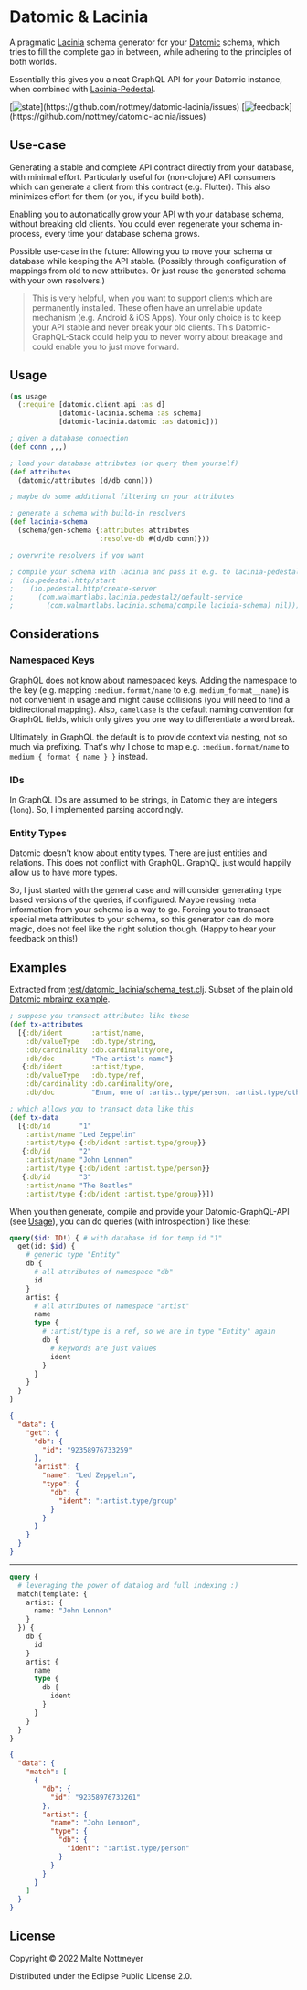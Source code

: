 # Datomic & Lacinia

A pragmatic [Lacinia](https://github.com/walmartlabs/lacinia) schema generator for your [Datomic](https://www.datomic.com/) schema, which tries to fill the complete gap in between, while adhering to the principles of both worlds.

Essentially this gives you a neat GraphQL API for your Datomic instance, when combined with [Lacinia-Pedestal](https://github.com/walmartlabs/lacinia-pedestal).

[![state](https://img.shields.io/badge/state-draft_(some_todos_left,_not_optimized,_structure_might_change)-red.svg)](https://github.com/nottmey/datomic-lacinia/issues)
[![feedback](https://img.shields.io/badge/feedback-welcome!_(anything_helps)-informational.svg)](https://github.com/nottmey/datomic-lacinia/issues)

## Use-case

Generating a stable and complete API contract directly from your database, with minimal effort. Particularly useful for (non-clojure) API consumers which can generate a client from this contract (e.g. Flutter). This also minimizes effort for them (or you, if you build both).

Enabling you to automatically grow your API with your database schema, without breaking old clients. You could even regenerate your schema in-process, every time your database schema grows.

Possible use-case in the future: Allowing you to move your schema or database while keeping the API stable. (Possibly through configuration of mappings from old to new attributes. Or just reuse the generated schema with your own resolvers.)

> This is very helpful, when you want to support clients which are permanently installed. These often have an unreliable update mechanism (e.g. Android & iOS Apps). Your only choice is to keep your API stable and never break your old clients. This Datomic-GraphQL-Stack could help you to never worry about breakage and could enable you to just move forward.

## Usage

```clojure
(ns usage
  (:require [datomic.client.api :as d]
            [datomic-lacinia.schema :as schema]
            [datomic-lacinia.datomic :as datomic]))

; given a database connection
(def conn ,,,)

; load your database attributes (or query them yourself)
(def attributes
  (datomic/attributes (d/db conn)))

; maybe do some additional filtering on your attributes

; generate a schema with build-in resolvers
(def lacinia-schema
  (schema/gen-schema {:attributes attributes
                      :resolve-db #(d/db conn)}))

; overwrite resolvers if you want

; compile your schema with lacinia and pass it e.g. to lacinia-pedestal:
;  (io.pedestal.http/start
;    (io.pedestal.http/create-server
;      (com.walmartlabs.lacinia.pedestal2/default-service
;        (com.walmartlabs.lacinia.schema/compile lacinia-schema) nil)))
```

## Considerations

### Namespaced Keys

GraphQL does not know about namespaced keys. Adding the namespace to the key (e.g. mapping `:medium.format/name` to e.g. `medium_format__name`) is not convenient in usage and might cause collisions (you will need to find a bidirectional mapping). Also, `camelCase` is the default naming convention for GraphQL fields, which only gives you one way to differentiate a word break. 

Ultimately, in GraphQL the default is to provide context via nesting, not so much via prefixing. That's why I chose to map e.g. `:medium.format/name` to `medium { format { name } }` instead.

### IDs

In GraphQL IDs are assumed to be strings, in Datomic they are integers (`long`). So, I implemented parsing accordingly.

### Entity Types

Datomic doesn't know about entity types. There are just entities and relations. This does not conflict with GraphQL. GraphQL just would happily allow us to have more types.

So, I just started with the general case and will consider generating type based versions of the queries, if configured. Maybe reusing meta information from your schema is a way to go. Forcing you to transact special meta attributes to your schema, so this generator can do more magic, does not feel like the right solution though. (Happy to hear your feedback on this!) 

## Examples

Extracted from [test/datomic_lacinia/schema_test.clj](test/datomic_lacinia/schema_test.clj). Subset of the plain old [Datomic mbrainz example](https://github.com/Datomic/mbrainz-sample).

```clojure
; suppose you transact attributes like these
(def tx-attributes
  [{:db/ident       :artist/name,
    :db/valueType   :db.type/string,
    :db/cardinality :db.cardinality/one,
    :db/doc         "The artist's name"}
   {:db/ident       :artist/type,
    :db/valueType   :db.type/ref,
    :db/cardinality :db.cardinality/one,
    :db/doc         "Enum, one of :artist.type/person, :artist.type/other, :artist.type/group."}])

; which allows you to transact data like this
(def tx-data
  [{:db/id       "1"
    :artist/name "Led Zeppelin"
    :artist/type {:db/ident :artist.type/group}}
   {:db/id       "2"
    :artist/name "John Lennon"
    :artist/type {:db/ident :artist.type/person}}
   {:db/id       "3"
    :artist/name "The Beatles"
    :artist/type {:db/ident :artist.type/group}}])
```

When you then generate, compile and provide your Datomic-GraphQL-API (see [Usage](#usage)), you can do queries (with introspection!) like these:

```graphql
query($id: ID!) { # with database id for temp id "1"
  get(id: $id) {
    # generic type "Entity"
    db {
      # all attributes of namespace "db"
      id
    }
    artist {
      # all attributes of namespace "artist"
      name
      type {
        # :artist/type is a ref, so we are in type "Entity" again
        db {
          # keywords are just values
          ident
        }
      }
    }
  }
}
```
```json
{
  "data": {
    "get": {
      "db": {
        "id": "92358976733259"
      },
      "artist": {
        "name": "Led Zeppelin",
        "type": {
          "db": {
            "ident": ":artist.type/group"
          }
        }
      }
    }
  }
}
```

---

```graphql
query {
  # leveraging the power of datalog and full indexing :)
  match(template: {
    artist: {
      name: "John Lennon"
    }
  }) {
    db {
      id
    }
    artist {
      name
      type {
        db {
          ident
        }
      }
    }
  }
}
```
```json
{
  "data": {
    "match": [
      {
        "db": {
          "id": "92358976733261"
        },
        "artist": {
          "name": "John Lennon",
          "type": {
            "db": {
              "ident": ":artist.type/person"
            }
          }
        }
      }
    ]
  }
}

```

## License

Copyright © 2022 Malte Nottmeyer

Distributed under the Eclipse Public License 2.0.
